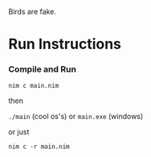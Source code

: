 Birds are fake.

# Run Instructions

### Compile and Run

`nim c main.nim`

then 

`./main` (cool os's) or `main.exe` (windows)

or just 

`nim c -r main.nim`